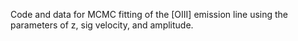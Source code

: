 Code and data for MCMC fitting of the [OIII] emission line using the parameters of z, sig velocity, and amplitude.
